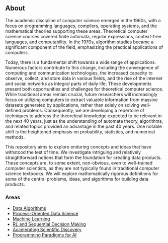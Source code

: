 
## About

The academic discipline of computer science emerged in the 1960s, with a focus on programming languages, compilers, operating systems, and the mathematical theories supporting these areas. Theoretical computer science courses covered finite automata, regular expressions, context-free languages, and computability. In the 1970s, algorithm studies became a significant component of the field, emphasizing the practical applications of computers.

Today, there is a fundamental shift towards a wide range of applications. Numerous factors contribute to this change, including the convergence of computing and communication technologies, the increased capacity to observe, collect, and store data in various fields, and the rise of the internet and social networks as integral parts of daily life. These developments present both opportunities and challenges for theoretical computer science. While traditional areas remain crucial, future researchers will increasingly focus on utilizing computers to extract valuable information from massive datasets generated by applications, rather than solely on solving well-defined problems. Consequently, we are developing a repertoire of techniques to address the theoretical knowledge expected to be relevant in the next 40 years, just as the understanding of automata theory, algorithms, and related topics provided an advantage in the past 40 years. One notable shift is the heightened emphasis on probability, statistics, and numerical methods.

This repository aims to explore enduring concepts and ideas that have withstood the test of time. We investigate intriguing and relatively straightforward notions that form the foundation for creating data products. These concepts are, to some extent, non-obvious, even to well-trained computer scientists, as they are not typically found in traditional computer science textbooks. We will explore mathematically rigorous definitions for some of the central problems, ideas, and algorithms for building data products.


### Areas

- [Data Algorithms]()
- [Process-Oriented Data Science](https://github.com/asjad99/Process_analytics_GYM/blob/master/docs/index.md)
- [Machine Learning](https://github.com/asjad99/Machine-Learning-GYM)
- [RL and Sequential Decision Making](https://github.com/asjad99/Reinforcement-Learning)
- [Accelerating Scientific Discovery](https://github.com/asjad99/AGI)
- [Programming Paradigms for AI](https://github.com/asjad99/programming-paradigms-)




